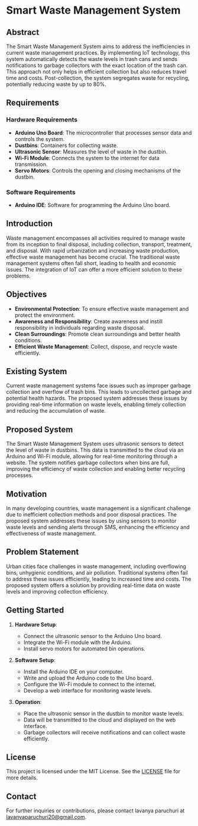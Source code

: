 # Smart Waste Management System

## Abstract

The Smart Waste Management System aims to address the inefficiencies in current waste management practices. By implementing IoT technology, this system automatically detects the waste levels in trash cans and sends notifications to garbage collectors with the exact location of the trash can. This approach not only helps in efficient collection but also reduces travel time and costs. Post-collection, the system segregates waste for recycling, potentially reducing waste by up to 80%.

## Requirements

### Hardware Requirements

- **Arduino Uno Board**: The microcontroller that processes sensor data and controls the system.
- **Dustbins**: Containers for collecting waste.
- **Ultrasonic Sensor**: Measures the level of waste in the dustbin.
- **Wi-Fi Module**: Connects the system to the internet for data transmission.
- **Servo Motors**: Controls the opening and closing mechanisms of the dustbin.

### Software Requirements

- **Arduino IDE**: Software for programming the Arduino Uno board.

## Introduction

Waste management encompasses all activities required to manage waste from its inception to final disposal, including collection, transport, treatment, and disposal. With rapid urbanization and increasing waste production, effective waste management has become crucial. The traditional waste management systems often fall short, leading to health and economic issues. The integration of IoT can offer a more efficient solution to these problems.

## Objectives

- **Environmental Protection**: To ensure effective waste management and protect the environment.
- **Awareness and Responsibility**: Create awareness and instill responsibility in individuals regarding waste disposal.
- **Clean Surroundings**: Promote clean surroundings and better health conditions.
- **Efficient Waste Management**: Collect, dispose, and recycle waste efficiently.

## Existing System

Current waste management systems face issues such as improper garbage collection and overflow of trash bins. This leads to uncollected garbage and potential health hazards. The proposed system addresses these issues by providing real-time information on waste levels, enabling timely collection and reducing the accumulation of waste.

## Proposed System

The Smart Waste Management System uses ultrasonic sensors to detect the level of waste in dustbins. This data is transmitted to the cloud via an Arduino and Wi-Fi module, allowing for real-time monitoring through a website. The system notifies garbage collectors when bins are full, improving the efficiency of waste collection and enabling better recycling processes.

## Motivation

In many developing countries, waste management is a significant challenge due to inefficient collection methods and poor disposal practices. The proposed system addresses these issues by using sensors to monitor waste levels and sending alerts through SMS, enhancing the efficiency and effectiveness of waste management.

## Problem Statement

Urban cities face challenges in waste management, including overflowing bins, unhygienic conditions, and air pollution. Traditional systems often fail to address these issues efficiently, leading to increased time and costs. The proposed system offers a solution by providing real-time data on waste levels and improving collection efficiency.

## Getting Started

1. **Hardware Setup**:
   - Connect the ultrasonic sensor to the Arduino Uno board.
   - Integrate the Wi-Fi module with the Arduino.
   - Install servo motors for automated bin operations.

2. **Software Setup**:
   - Install the Arduino IDE on your computer.
   - Write and upload the Arduino code to the Uno board.
   - Configure the Wi-Fi module to connect to the internet.
   - Develop a web interface for monitoring waste levels.

3. **Operation**:
   - Place the ultrasonic sensor in the dustbin to monitor waste levels.
   - Data will be transmitted to the cloud and displayed on the web interface.
   - Garbage collectors will receive notifications and can collect waste efficiently.

## License

This project is licensed under the MIT License. See the [LICENSE](LICENSE) file for more details.

## Contact

For further inquiries or contributions, please contact lavanya paruchuri at lavanyaparuchuri20@gmail.com.

